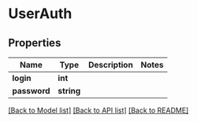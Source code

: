 # UserAuth

## Properties
Name | Type | Description | Notes
------------ | ------------- | ------------- | -------------
**login** | **int** |  | 
**password** | **string** |  | 

[[Back to Model list]](../README.md#documentation-for-models) [[Back to API list]](../README.md#documentation-for-api-endpoints) [[Back to README]](../README.md)



